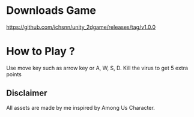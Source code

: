 # Downloads Game
https://github.com/ichsnn/unity_2dgame/releases/tag/v1.0.0

# How to Play ?
Use move key such as arrow key or A, W, S, D. Kill the virus to get 5 extra points

## Disclaimer
All assets are made by me inspired by Among Us Character.
